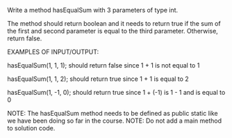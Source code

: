 Write a method hasEqualSum with 3 parameters of type int.

The method should return boolean and it needs to return true if the sum of the first and second parameter is equal to the third parameter. Otherwise, return false.

EXAMPLES OF INPUT/OUTPUT:

hasEqualSum(1, 1, 1); should return false since 1 + 1 is not equal to 1

hasEqualSum(1, 1, 2); should return true since 1 + 1 is equal to 2

hasEqualSum(1, -1, 0); should return true since 1 + (-1) is 1 - 1 and is equal to 0

NOTE: The hasEqualSum method needs to be defined as public static like we have been doing so far in the course. NOTE: Do not add a main method to solution code.
